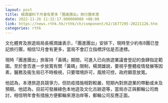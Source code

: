 ```yaml
---
layout: post
title: 楊潤雄料下月會有更多「團進團出」旅行團來港
date: 2022-11-26 11:32:17.000000000 +08:00
link: https://news.rthk.hk/rthk/ch/component/k2/1677295-20221126.htm
categories: rthk
---
```


文化體育及旅遊局局長楊潤雄表示，「團進團出」安排下，現時至少約有8團已登記旅行團，相信12月會有更多，當局不會訂立指標評估是否達標。

現時「團進團出」旅客持「黃碼」期間，可進入已向旅遊業議會登記的食肆指定範圍。至於會否進一步放寬有關「黃碼」限制，楊潤雄說，要視乎整體疫情發展等因素，醫務及衞生局已不時檢視，只要環境許可，風險可控，政府願意放寬。

他認為，本港旅遊具競爭力，但防疫措施相對較嚴，短期內對旅遊業的帶動或未及預期。他認為，目前可發展綠色本地遊及文化古跡遊等，當局亦正與郵輪公司商討，相信明年會有措施方便郵輪來港泊岸等，郵輪公司反應正面。
